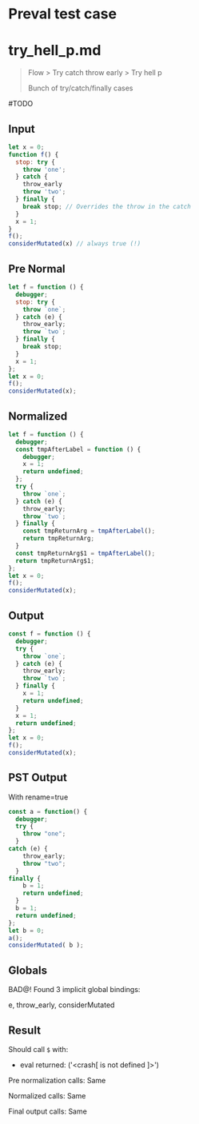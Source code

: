 # Preval test case

# try_hell_p.md

> Flow > Try catch throw early > Try hell p
>
> Bunch of try/catch/finally cases

#TODO

## Input

`````js filename=intro
let x = 0;
function f() {
  stop: try {
    throw 'one';
  } catch {
    throw_early
    throw 'two';
  } finally {
    break stop; // Overrides the throw in the catch
  }
  x = 1;
}
f();
considerMutated(x) // always true (!)
`````

## Pre Normal

`````js filename=intro
let f = function () {
  debugger;
  stop: try {
    throw `one`;
  } catch (e) {
    throw_early;
    throw `two`;
  } finally {
    break stop;
  }
  x = 1;
};
let x = 0;
f();
considerMutated(x);
`````

## Normalized

`````js filename=intro
let f = function () {
  debugger;
  const tmpAfterLabel = function () {
    debugger;
    x = 1;
    return undefined;
  };
  try {
    throw `one`;
  } catch (e) {
    throw_early;
    throw `two`;
  } finally {
    const tmpReturnArg = tmpAfterLabel();
    return tmpReturnArg;
  }
  const tmpReturnArg$1 = tmpAfterLabel();
  return tmpReturnArg$1;
};
let x = 0;
f();
considerMutated(x);
`````

## Output

`````js filename=intro
const f = function () {
  debugger;
  try {
    throw `one`;
  } catch (e) {
    throw_early;
    throw `two`;
  } finally {
    x = 1;
    return undefined;
  }
  x = 1;
  return undefined;
};
let x = 0;
f();
considerMutated(x);
`````

## PST Output

With rename=true

`````js filename=intro
const a = function() {
  debugger;
  try {
    throw "one";
  }
catch (e) {
    throw_early;
    throw "two";
  }
finally {
    b = 1;
    return undefined;
  }
  b = 1;
  return undefined;
};
let b = 0;
a();
considerMutated( b );
`````

## Globals

BAD@! Found 3 implicit global bindings:

e, throw_early, considerMutated

## Result

Should call `$` with:
 - eval returned: ('<crash[ <ref> is not defined ]>')

Pre normalization calls: Same

Normalized calls: Same

Final output calls: Same
